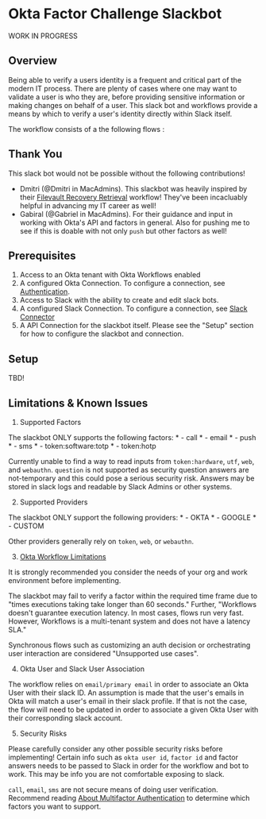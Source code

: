 # Okta Factor Challenge Slackbot

WORK IN PROGRESS

## Overview
Being able to verify a users identity is a frequent and critical part of the modern IT process. There are plenty of cases where one may want to validate a user is who they are, before providing sensitive information or making changes on behalf of a user. This slack bot and workflows provide a means by which to verify a user's identity directly within Slack itself. 

The workflow consists of a the following flows :

## Thank You
This slack bot would not be possible without the following contributions!
* Dmitri (@Dmitri in MacAdmins). This slackbot was heavily inspired by their [Filevault Recovery Retrieval](https://www.naviguidance.com/blog/filevault-recovery-retrieval) workflow! They've been incacluably helpful in advancing my IT career as well!
* Gabiral (@Gabriel in MacAdmins). For their guidance and input in working with Okta's API and factors in general. Also for pushing me to see if this is doable with not only `push` but other factors as well!


## Prerequisites
1. Access to an Okta tenant with Okta Workflows enabled
2. A configured Okta Connection. To configure a connection, see [Authentication](https://help.okta.com/wf/en-us/Content/Topics/Workflows/connector-reference/okta/overviews/authorization.htm).
3. Access to Slack with the ability to create and edit slack bots.
4. A configured Slack Connection. To configure a connection, see [Slack Connector](https://help.okta.com/wf/en-us/Content/Topics/Workflows/connector-reference/slack/slack.htm)
5. A API Connection for the slackbot itself. Please see the "Setup" section for how to configure the slackbot and connection.

## Setup

TBD!

## Limitations & Known Issues
1. Supported Factors

The slackbot ONLY supports the following factors:
    * - call
    * - email
    * - push
    * - sms
    * - token:software:totp
    * - token:hotp

Currently unable to find a way to read inputs from `token:hardware`, `utf`, `web`, and `webauthn`. `question` is not supported as security question answers are not-temporary and this could pose a serious security risk. Answers may be stored in slack logs and readable by Slack Admins or other systems.

2. Supported Providers

The slackbot ONLY support the following providers:
    * - OKTA
    * - GOOGLE
    * - CUSTOM

Other providers generally rely on `token`, `web`, or `webauthn`. 

3. [Okta Workflow Limitations](https://help.okta.com/wf/en-us/Content/Topics/Workflows/workflows-system-limits.htm)

 
 It is strongly recommended you consider the needs of your org and work environment before implementing.
 
 The slackbot may fail to verify a factor within the required time frame due to "times executions taking take longer than 60 seconds." Further, "Workflows doesn't guarantee execution latency. In most cases, flows run very fast. However, Workflows is a multi-tenant system and does not have a latency SLA." 

 Synchronous flows such as customizing an auth decision or orchestrating user interaction are considered "Unsupported use cases".

4. Okta User and Slack User Association

The workflow relies on `email/primary email` in order to associate an Okta User with their slack ID. An assumption is made that the user's emails in Okta will match a user's email in their slack profile. If that is not the case, the flow will need to be updated in order to associate a given Okta User with their corresponding slack account.

5. Security Risks 

Please carefully consider any other possible security risks before implementing! Certain info such as `okta user id`, `factor id` and factor answers needs to be passed to Slack in order for the workflow and bot to work. This may be info you are not comfortable exposing to slack. 

`call`, `email`, `sms` are not secure means of doing user verification. Recommend reading [About Multifactor Authentication](https://help.okta.com/en-us/Content/Topics/Security/mfa/about-mfa.htm) to determine which factors you want to support.